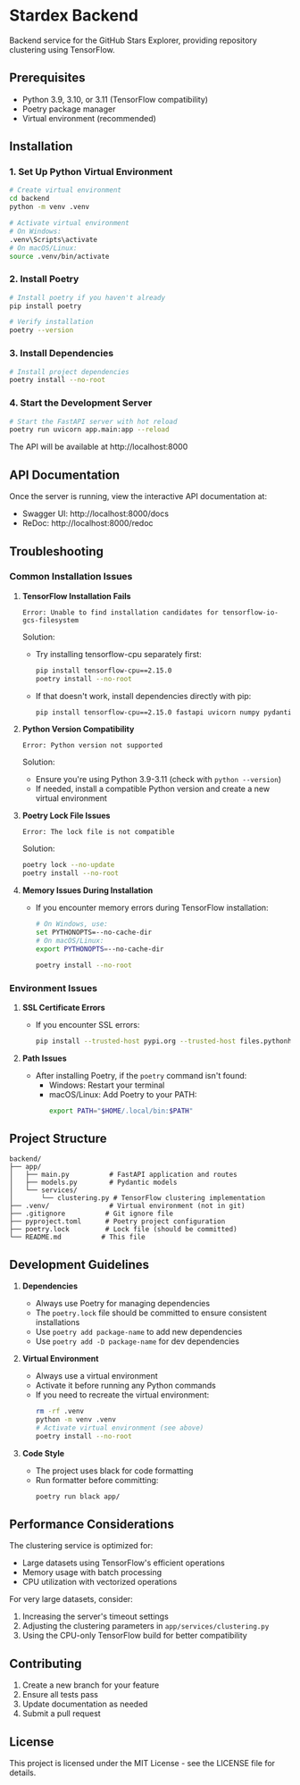 # Stardex Backend

Backend service for the GitHub Stars Explorer, providing repository clustering using TensorFlow.

## Prerequisites

- Python 3.9, 3.10, or 3.11 (TensorFlow compatibility)
- Poetry package manager
- Virtual environment (recommended)

## Installation

### 1. Set Up Python Virtual Environment

```bash
# Create virtual environment
cd backend
python -m venv .venv

# Activate virtual environment
# On Windows:
.venv\Scripts\activate
# On macOS/Linux:
source .venv/bin/activate
```

### 2. Install Poetry

```bash
# Install poetry if you haven't already
pip install poetry

# Verify installation
poetry --version
```

### 3. Install Dependencies

```bash
# Install project dependencies
poetry install --no-root
```

### 4. Start the Development Server

```bash
# Start the FastAPI server with hot reload
poetry run uvicorn app.main:app --reload
```

The API will be available at http://localhost:8000

## API Documentation

Once the server is running, view the interactive API documentation at:

- Swagger UI: http://localhost:8000/docs
- ReDoc: http://localhost:8000/redoc

## Troubleshooting

### Common Installation Issues

1. **TensorFlow Installation Fails**

   ```
   Error: Unable to find installation candidates for tensorflow-io-gcs-filesystem
   ```

   Solution:

   - Try installing tensorflow-cpu separately first:
     ```bash
     pip install tensorflow-cpu==2.15.0
     poetry install --no-root
     ```
   - If that doesn't work, install dependencies directly with pip:
     ```bash
     pip install tensorflow-cpu==2.15.0 fastapi uvicorn numpy pydantic python-dotenv scikit-learn
     ```

2. **Python Version Compatibility**

   ```
   Error: Python version not supported
   ```

   Solution:

   - Ensure you're using Python 3.9-3.11 (check with `python --version`)
   - If needed, install a compatible Python version and create a new virtual environment

3. **Poetry Lock File Issues**

   ```
   Error: The lock file is not compatible
   ```

   Solution:

   ```bash
   poetry lock --no-update
   poetry install --no-root
   ```

4. **Memory Issues During Installation**
   - If you encounter memory errors during TensorFlow installation:

     ```bash
     # On Windows, use:
     set PYTHONOPTS=--no-cache-dir
     # On macOS/Linux:
     export PYTHONOPTS=--no-cache-dir

     poetry install --no-root
     ```

### Environment Issues

1. **SSL Certificate Errors**

   - If you encounter SSL errors:
     ```bash
     pip install --trusted-host pypi.org --trusted-host files.pythonhosted.org poetry
     ```

2. **Path Issues**
   - After installing Poetry, if the `poetry` command isn't found:
     - Windows: Restart your terminal
     - macOS/Linux: Add Poetry to your PATH:
       ```bash
       export PATH="$HOME/.local/bin:$PATH"
       ```

## Project Structure

```
backend/
├── app/
│   ├── main.py          # FastAPI application and routes
│   ├── models.py        # Pydantic models
│   └── services/
│       └── clustering.py # TensorFlow clustering implementation
├── .venv/               # Virtual environment (not in git)
├── .gitignore          # Git ignore file
├── pyproject.toml      # Poetry project configuration
├── poetry.lock         # Lock file (should be committed)
└── README.md          # This file
```

## Development Guidelines

1. **Dependencies**

   - Always use Poetry for managing dependencies
   - The `poetry.lock` file should be committed to ensure consistent installations
   - Use `poetry add package-name` to add new dependencies
   - Use `poetry add -D package-name` for dev dependencies

2. **Virtual Environment**

   - Always use a virtual environment
   - Activate it before running any Python commands
   - If you need to recreate the virtual environment:
     ```bash
     rm -rf .venv
     python -m venv .venv
     # Activate virtual environment (see above)
     poetry install --no-root
     ```

3. **Code Style**
   - The project uses black for code formatting
   - Run formatter before committing:
     ```bash
     poetry run black app/
     ```

## Performance Considerations

The clustering service is optimized for:

- Large datasets using TensorFlow's efficient operations
- Memory usage with batch processing
- CPU utilization with vectorized operations

For very large datasets, consider:

1. Increasing the server's timeout settings
2. Adjusting the clustering parameters in `app/services/clustering.py`
3. Using the CPU-only TensorFlow build for better compatibility

## Contributing

1. Create a new branch for your feature
2. Ensure all tests pass
3. Update documentation as needed
4. Submit a pull request

## License

This project is licensed under the MIT License - see the LICENSE file for details.

